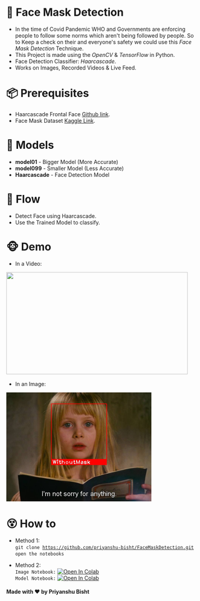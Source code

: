 # 👾 __Face Mask Detection__  
- In the time of Covid Pandemic WHO and Governments are enforcing people to follow some norms which aren't being followed by people. So to Keep a check on their and everyone's safety we could use this _Face Mask Detection_ Technique.
- This Project is made using the _OpenCV_ & _TensorFlow_ in Python.
- Face Detection Classifier: _Haarcascade_.
- Works on Images, Recorded Videos & Live Feed.

# 📦 __Prerequisites__
- Haarcascade Frontal Face [Github link](https://github.com/opencv/opencv/tree/master/data/haarcascades).
- Face Mask Dataset [Kaggle Link](https://www.kaggle.com/ashishjangra27/face-mask-12k-images-dataset).

# 💽 __Models__
- __model01__ - Bigger Model (More Accurate)
- __model099__ - Smaller Model (Less Accurate)
- __Haarcascade__ - Face Detection Model

# 🌊 __Flow__
- Detect Face using Haarcascade.
- Use the Trained Model to classify.

# 🐵 __Demo__
- In a Video:  
<img src='https://github.com/priyanshu-bisht/FaceMaskDetection/blob/master/img/demogif.gif' width='480px' height='270px'/>

- In an Image:  
<img src='https://github.com/priyanshu-bisht/FaceMaskDetection/blob/master/img/demoimg.jpg' width='384px' height='288px'/>

# 😵 __How to__
- Method 1:  
<code>git clone https://github.com/priyanshu-bisht/FaceMaskDetection.git</code>  
<code>open the notebooks</code>  

- Method 2:  
<code>Image Notebook:</code> [![Open In Colab](https://colab.research.google.com/assets/colab-badge.svg)](https://colab.research.google.com/github/priyanshu-bisht/FaceMaskDetection/blob/master/colab/image.ipynb)  
<code>Model Notebook:</code> [![Open In Colab](https://colab.research.google.com/assets/colab-badge.svg)](https://colab.research.google.com/github/priyanshu-bisht/FaceMaskDetection/blob/master/colab/model.ipynb)

#### __Made with ❤ by Priyanshu Bisht__
